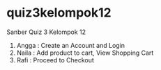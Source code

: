 # quiz3kelompok12

Sanber Quiz 3 Kelompok 12

1. Angga : Create an Account and Login
2. Naila : Add product to cart, View Shopping Cart
3. Rafi : Proceed to Checkout
